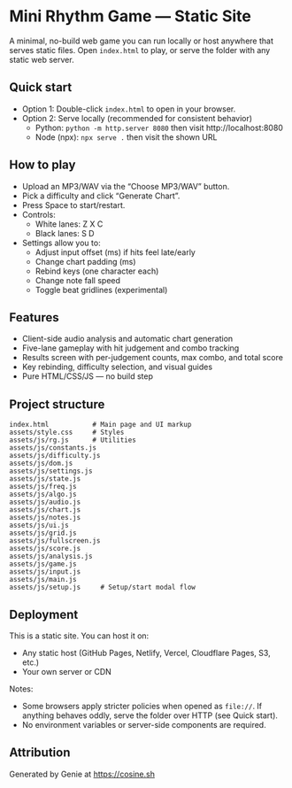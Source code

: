 # Mini Rhythm Game — Static Site

A minimal, no-build web game you can run locally or host anywhere that serves static files. Open `index.html` to play, or serve the folder with any static web server.

## Quick start

- Option 1: Double-click `index.html` to open in your browser.
- Option 2: Serve locally (recommended for consistent behavior)
  - Python: `python -m http.server 8080` then visit http://localhost:8080
  - Node (npx): `npx serve .` then visit the shown URL

## How to play

- Upload an MP3/WAV via the “Choose MP3/WAV” button.
- Pick a difficulty and click “Generate Chart”.
- Press Space to start/restart.
- Controls:
  - White lanes: Z X C
  - Black lanes: S D
- Settings allow you to:
  - Adjust input offset (ms) if hits feel late/early
  - Change chart padding (ms)
  - Rebind keys (one character each)
  - Change note fall speed
  - Toggle beat gridlines (experimental)

## Features

- Client-side audio analysis and automatic chart generation
- Five-lane gameplay with hit judgement and combo tracking
- Results screen with per-judgement counts, max combo, and total score
- Key rebinding, difficulty selection, and visual guides
- Pure HTML/CSS/JS — no build step

## Project structure

```
index.html           # Main page and UI markup
assets/style.css     # Styles
assets/js/rg.js      # Utilities
assets/js/constants.js
assets/js/difficulty.js
assets/js/dom.js
assets/js/settings.js
assets/js/state.js
assets/js/freq.js
assets/js/algo.js
assets/js/audio.js
assets/js/chart.js
assets/js/notes.js
assets/js/ui.js
assets/js/grid.js
assets/js/fullscreen.js
assets/js/score.js
assets/js/analysis.js
assets/js/game.js
assets/js/input.js
assets/js/main.js
assets/js/setup.js     # Setup/start modal flow
```

## Deployment

This is a static site. You can host it on:
- Any static host (GitHub Pages, Netlify, Vercel, Cloudflare Pages, S3, etc.)
- Your own server or CDN

Notes:
- Some browsers apply stricter policies when opened as `file://`. If anything behaves oddly, serve the folder over HTTP (see Quick start).
- No environment variables or server-side components are required.

## Attribution

Generated by Genie at https://cosine.sh
